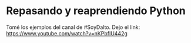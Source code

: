 # Repasando y reaprendiendo Python
Tomé los ejemplos del canal de #SoyDalto.
Dejo el link:
https://www.youtube.com/watch?v=nKPbfIU442g
